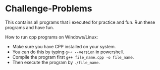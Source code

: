 # Challenge-Problems
This contains all programs that i executed for practice and fun. Run these programs and have fun.

How to run cpp programs on Windows/Linux:
- Make sure you have CPP installed on your system.
- You can do this by typing `g++ --version` in powershell.
- Compile the program first `g++ file_name.cpp -o file_name`.
- Then execute the program by `./file_name`.
